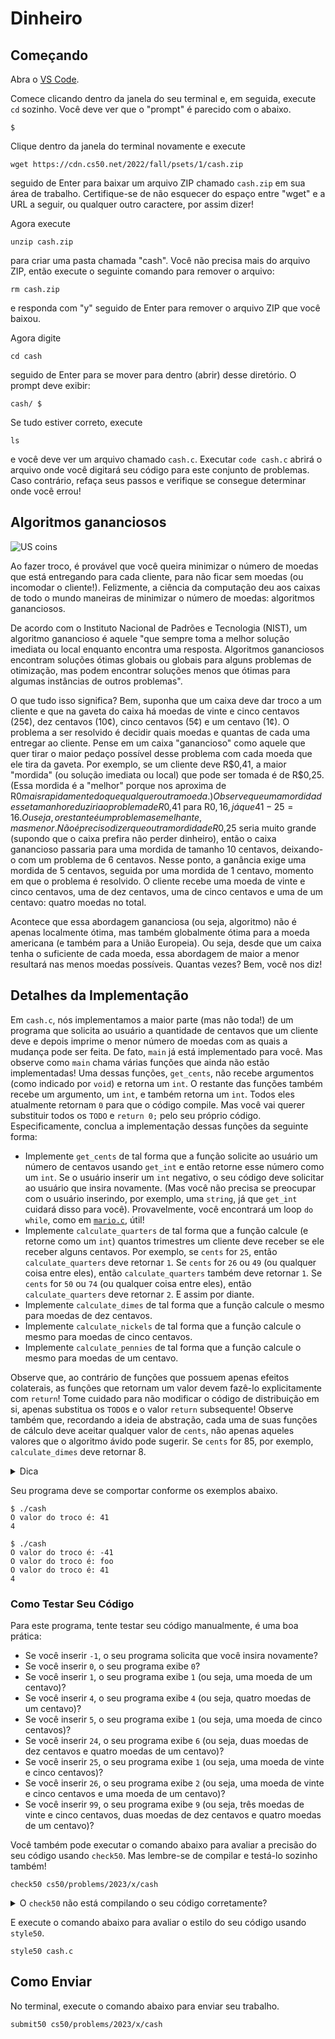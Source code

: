 # Dinheiro

## Começando

Abra o [VS Code](https://code.cs50.io/).

Comece clicando dentro da janela do seu terminal e, em seguida, execute `cd` sozinho. Você deve ver que o "prompt" é parecido com o abaixo.

```
$
```

Clique dentro da janela do terminal novamente e execute

```
wget https://cdn.cs50.net/2022/fall/psets/1/cash.zip
```

seguido de Enter para baixar um arquivo ZIP chamado `cash.zip` em sua área de trabalho. Certifique-se de não esquecer do espaço entre "wget" e a URL a seguir, ou qualquer outro caractere, por assim dizer!

Agora execute

```
unzip cash.zip
```

para criar uma pasta chamada "cash". Você não precisa mais do arquivo ZIP, então execute o seguinte comando para remover o arquivo:

```
rm cash.zip
```

e responda com "y" seguido de Enter para remover o arquivo ZIP que você baixou.

Agora digite

```
cd cash
```

seguido de Enter para se mover para dentro (abrir) desse diretório. O prompt deve exibir:

```
cash/ $
```

Se tudo estiver correto, execute

```
ls
```

e você deve ver um arquivo chamado `cash.c`. Executar `code cash.c` abrirá o arquivo onde você digitará seu código para este conjunto de problemas. Caso contrário, refaça seus passos e verifique se consegue determinar onde você errou!

## Algoritmos gananciosos

![US coins](https://cs50.harvard.edu/x/2023/psets/1/cash/coins.jpg)

Ao fazer troco, é provável que você queira minimizar o número de moedas que está entregando para cada cliente, para não ficar sem moedas (ou incomodar o cliente!). Felizmente, a ciência da computação deu aos caixas de todo o mundo maneiras de minimizar o número de moedas: algoritmos gananciosos.

De acordo com o Instituto Nacional de Padrões e Tecnologia (NIST), um algoritmo ganancioso é aquele "que sempre toma a melhor solução imediata ou local enquanto encontra uma resposta. Algoritmos gananciosos encontram soluções ótimas globais ou globais para alguns problemas de otimização, mas podem encontrar soluções menos que ótimas para algumas instâncias de outros problemas".

O que tudo isso significa? Bem, suponha que um caixa deve dar troco a um cliente e que na gaveta do caixa há moedas de vinte e cinco centavos (25¢), dez centavos (10¢), cinco centavos (5¢) e um centavo (1¢). O problema a ser resolvido é decidir quais moedas e quantas de cada uma entregar ao cliente. Pense em um caixa "ganancioso" como aquele que quer tirar o maior pedaço possível desse problema com cada moeda que ele tira da gaveta. Por exemplo, se um cliente deve R$0,41, a maior "mordida" (ou solução imediata ou local) que pode ser tomada é de R$0,25. (Essa mordida é a "melhor" porque nos aproxima de R$0 mais rapidamente do que qualquer outra moeda.) Observe que uma mordida desse tamanho reduziria o problema de R$0,41 para R$0,16, já que 41 - 25 = 16. Ou seja, o restante é um problema semelhante, mas menor. Não é preciso dizer que outra mordida de R$0,25 seria muito grande (supondo que o caixa prefira não perder dinheiro), então o caixa ganancioso passaria para uma mordida de tamanho 10 centavos, deixando-o com um problema de 6 centavos. Nesse ponto, a ganância exige uma mordida de 5 centavos, seguida por uma mordida de 1 centavo, momento em que o problema é resolvido. O cliente recebe uma moeda de vinte e cinco centavos, uma de dez centavos, uma de cinco centavos e uma de um centavo: quatro moedas no total.

Acontece que essa abordagem gananciosa (ou seja, algoritmo) não é apenas localmente ótima, mas também globalmente ótima para a moeda americana (e também para a União Europeia). Ou seja, desde que um caixa tenha o suficiente de cada moeda, essa abordagem de maior a menor resultará nas menos moedas possíveis. Quantas vezes? Bem, você nos diz!

## Detalhes da Implementação

Em `cash.c`, nós implementamos a maior parte (mas não toda!) de um programa que solicita ao usuário a quantidade de centavos que um cliente deve e depois imprime o menor número de moedas com as quais a mudança pode ser feita. De fato, `main` já está implementado para você. Mas observe como `main` chama várias funções que ainda não estão implementadas! Uma dessas funções, `get_cents`, não recebe argumentos (como indicado por `void`) e retorna um `int`. O restante das funções também recebe um argumento, um `int`, e também retorna um `int`. Todos eles atualmente retornam `0` para que o código compile. Mas você vai querer substituir todos os `TODO` e `return 0;` pelo seu próprio código. Especificamente, conclua a implementação dessas funções da seguinte forma:

- Implemente `get_cents` de tal forma que a função solicite ao usuário um número de centavos usando `get_int` e então retorne esse número como um `int`. Se o usuário inserir um `int` negativo, o seu código deve solicitar ao usuário que insira novamente. (Mas você não precisa se preocupar com o usuário inserindo, por exemplo, uma `string`, já que `get_int` cuidará disso para você). Provavelmente, você encontrará um loop `do while`, como em [`mario.c`](https://cdn.cs50.net/2022/fall/lectures/1/src1/mario8.c?highlight), útil!
- Implemente `calculate_quarters` de tal forma que a função calcule (e retorne como um `int`) quantos trimestres um cliente deve receber se ele receber alguns centavos. Por exemplo, se `cents` for `25`, então `calculate_quarters` deve retornar `1`. Se `cents` for `26` ou `49` (ou qualquer coisa entre eles), então `calculate_quarters` também deve retornar `1`. Se `cents` for `50` ou `74` (ou qualquer coisa entre eles), então `calculate_quarters` deve retornar `2`. E assim por diante.
- Implemente `calculate_dimes` de tal forma que a função calcule o mesmo para moedas de dez centavos.
- Implemente `calculate_nickels` de tal forma que a função calcule o mesmo para moedas de cinco centavos.
- Implemente `calculate_pennies` de tal forma que a função calcule o mesmo para moedas de um centavo.

Observe que, ao contrário de funções que possuem apenas efeitos colaterais, as funções que retornam um valor devem fazê-lo explicitamente com `return`! Tome cuidado para não modificar o código de distribuição em si, apenas substitua os `TODO`s e o valor `return` subsequente! Observe também que, recordando a ideia de abstração, cada uma de suas funções de cálculo deve aceitar qualquer valor de `cents`, não apenas aqueles valores que o algoritmo ávido pode sugerir. Se `cents` for 85, por exemplo, `calculate_dimes` deve retornar 8.

<details><summary>Dica</summary><ul>
  <li data-marker="*">Lembre-se de que existem vários programas de exemplo no <a href="https://cdn.cs50.net/2022/fall/lectures/1/src1/">código-fonte</a> da Semana 1, que ilustram como as funções podem retornar um valor.</li>
</ul></details>

Seu programa deve se comportar conforme os exemplos abaixo.

```
$ ./cash
O valor do troco é: 41
4
```
```
$ ./cash
O valor do troco é: -41
O valor do troco é: foo
O valor do troco é: 41
4
```

### Como Testar Seu Código

Para este programa, tente testar seu código manualmente, é uma boa prática:

- Se você inserir `-1`, o seu programa solicita que você insira novamente?
- Se você inserir `0`, o seu programa exibe `0`?
- Se você inserir `1`, o seu programa exibe `1` (ou seja, uma moeda de um centavo)?
- Se você inserir `4`, o seu programa exibe `4` (ou seja, quatro moedas de um centavo)?
- Se você inserir `5`, o seu programa exibe `1` (ou seja, uma moeda de cinco centavos)?
- Se você inserir `24`, o seu programa exibe `6` (ou seja, duas moedas de dez centavos e quatro moedas de um centavo)?
- Se você inserir `25`, o seu programa exibe `1` (ou seja, uma moeda de vinte e cinco centavos)?
- Se você inserir `26`, o seu programa exibe `2` (ou seja, uma moeda de vinte e cinco centavos e uma moeda de um centavo)?
- Se você inserir `99`, o seu programa exibe `9` (ou seja, três moedas de vinte e cinco centavos, duas moedas de dez centavos e quatro moedas de um centavo)?

Você também pode executar o comando abaixo para avaliar a precisão do seu código usando `check50`. Mas lembre-se de compilar e testá-lo sozinho também!

```
check50 cs50/problems/2023/x/cash
```

<details><summary>O <code>check50</code> não está compilando o seu código corretamente?</summary><p>Certifique-se de ter modificado apenas as partes do programa marcadas como <code class="language-plaintext highlighter-rouge">TODO</code>. Se você modificar a função <code class="language-plaintext highlighter-rouge">main</code> ou adicionar quaisquer variáveis globais, por exemplo, seu código pode <strong>não ser compilado</strong>. O `check50testará` suas cinco funções independentemente, para além de verificar apenas a resposta final.</p></details>

E execute o comando abaixo para avaliar o estilo do seu código usando `style50`.

```
style50 cash.c
```

## Como Enviar

No terminal, execute o comando abaixo para enviar seu trabalho.

```
submit50 cs50/problems/2023/x/cash
```

